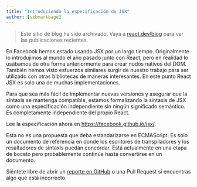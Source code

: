 ```yaml
---
title: "Introduciendo la especificación de JSX"
author: [sebmarkbage]
---
```


<div class="scary">

> Este sitio de blog ha sido archivado. Vaya a [react.dev/blog](https://es.react.dev/blog) para ver las publicaciones recientes.

</div>

En Facebook hemos estado usando JSX por un largo tiempo. Originalmente lo introdujimos al mundo el año pasado junto con React, pero en realidad lo usábamos de otra forma anteriormente para crear nodos nativos del DOM. También hemos visto esfuerzos similares surgir de nuestro trabajo para ser utilizado con otras bibliotecas de maneras interesantes. En este punto React JSX es solo una de muchas implementaciones.

Para que sea más fácil de implementar nuevas versiones y asegurar que la sintaxis se mantenga compatible, estamos formalizando la sintaxis de JSX como una especificación independiente sin ningún significado semántico. Es completamente independiente del propio React.

Lee la especificación ahora en <https://facebook.github.io/jsx/>.

Esta no es una propuesta que deba estandarizarse en ECMAScript. Es solo un documento de referencia en donde los escritores de transpiladores y los resaltadores de sintaxis puedan concordar. Está actualmente en una etapa de boceto pero probablemente continúe hasta convertirse en un documento.

Siéntete libre de abrir un [reporte en GitHub](https://github.com/facebook/jsx/issues/new) o una Pull Request si encuentras algo que está incorrecto.
